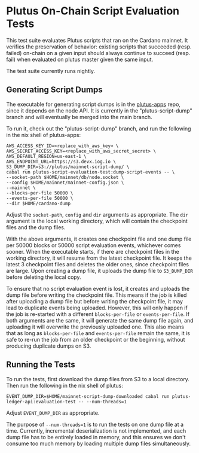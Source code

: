 # Plutus On-Chain Script Evaluation Tests

This test suite evaluates Plutus scripts that ran on the Cardano mainnet.
It verifies the preservation of behavior: existing scripts that succeeded (resp. failed) on-chain on a given input should always continue to succeed (resp. fail) when evaluated on plutus master given the same input.

The test suite currently runs nightly.

## Generating Script Dumps

The executable for generating script dumps is in the [plutus-apps](https://github.com/input-output-hk/plutus-apps) repo, since it depends on the node API.
It is currently in the "plutus-script-dump" branch and will eventually be merged into the main branch.

To run it, check out the "plutus-script-dump" branch, and run the following in the nix shell of plutus-apps:

```
AWS_ACCESS_KEY_ID=<replace_with_aws_key> \
AWS_SECRET_ACCESS_KEY=<replace_with_aws_secret_secret> \
AWS_DEFAULT_REGION=us-east-1 \
AWS_ENDPOINT_URL=https://s3.devx.iog.io \
S3_DUMP_DIR=s3://plutus/mainnet-script-dump/ \
cabal run plutus-script-evaluation-test:dump-script-events -- \
--socket-path $HOME/mainnet/db/node.socket \
--config $HOME/mainnet/mainnet-config.json \
--mainnet \
--blocks-per-file 50000 \
--events-per-file 50000 \
--dir $HOME/cardano-dump
```

Adjust the `socket-path`, `config` and `dir` arguments as appropriate.
The `dir` argument is the local working directory, which will contain the checkpoint files and the dump files.

With the above arguments, it creates one checkpoint file and one dump file per 50000 blocks or 50000 script evaluation events, whichever comes sooner.
When the executable starts, if there are checkpoint files in the working directory, it will resume from the latest checkpoint file.
It keeps the latest 3 checkpoint files and deletes the older ones, since checkpoint files are large.
Upon creating a dump file, it uploads the dump file to `S3_DUMP_DIR` before deleting the local copy.

To ensure that no script evaluation event is lost, it creates and uploads the dump file before writing the checkpoint file.
This means if the job is killed after uploading a dump file but before writing the checkpoint file, it may lead to duplicate events being uploaded.
However, this will only happen if the job is re-started with a different `blocks-per-file` or `events-per-file`.
If both arguments are the same, it will generate the same dump file again, and uploading it will overwrite the previously uploaded one.
This also means that as long as `blocks-per-file` and `events-per-file` remain the same, it is safe to re-run the job from an older checkpoint or the beginning, without producing duplicate dumps on S3.

## Running the Tests

To run the tests, first download the dump files from S3 to a local directory. Then run the following in the nix shell of plutus:

```
EVENT_DUMP_DIR=$HOME/mainnet-script-dump-downloaded cabal run plutus-ledger-api:evaluation-test -- --num-threads=1
```

Adjust `EVENT_DUMP_DIR` as appropriate.

The purpose of `--num-threads=1` is to run the tests on one dump file at a time.
Currently, incremental deserialization is not implemented, and each dump file has to be entirely loaded in memory, and this ensures we don't consume too much memory by loading multiple dump files simultaneously.
